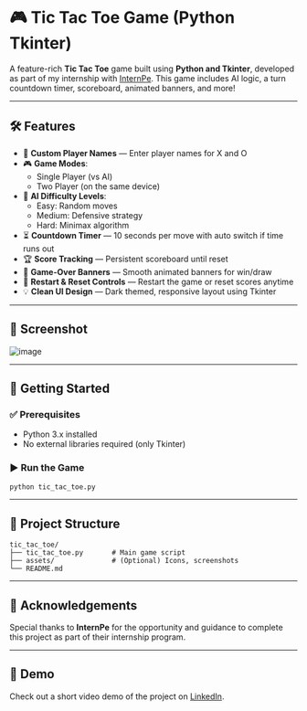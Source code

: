 
# 🎮 Tic Tac Toe Game (Python Tkinter)

A feature-rich **Tic Tac Toe** game built using **Python and Tkinter**, developed as part of my internship with [InternPe](https://www.linkedin.com/company/internpe). This game includes AI logic, a turn countdown timer, scoreboard, animated banners, and more!

---

## 🛠️ Features

- 👤 **Custom Player Names** — Enter player names for X and O  
- 🎮 **Game Modes**:
  - Single Player (vs AI)
  - Two Player (on the same device)
- 🤖 **AI Difficulty Levels**:
  - Easy: Random moves
  - Medium: Defensive strategy
  - Hard: Minimax algorithm
- ⏳ **Countdown Timer** — 10 seconds per move with auto switch if time runs out
- 🏆 **Score Tracking** — Persistent scoreboard until reset
- 🎯 **Game-Over Banners** — Smooth animated banners for win/draw
- 🔁 **Restart & Reset Controls** — Restart the game or reset scores anytime
- 💡 **Clean UI Design** — Dark themed, responsive layout using Tkinter

---

## 📸 Screenshot

![image](https://github.com/user-attachments/assets/67ed12a7-90d7-4cc2-9944-ec824bb71a5b)

---

## 🚀 Getting Started

### ✅ Prerequisites
- Python 3.x installed  
- No external libraries required (only Tkinter)

### ▶️ Run the Game

```bash
python tic_tac_toe.py
```

---

## 📁 Project Structure

```
tic_tac_toe/
├── tic_tac_toe.py       # Main game script
├── assets/              # (Optional) Icons, screenshots
└── README.md
```

---

## 🤝 Acknowledgements

Special thanks to **InternPe** for the opportunity and guidance to complete this project as part of their internship program.

---

## 🎥 Demo

Check out a short video demo of the project on [LinkedIn](https://www.linkedin.com/posts/omm-prakash-parida_python-tkinter-ai-activity-7345103924065902592-SK05?utm_source=share&utm_medium=member_android&rcm=ACoAADXFRboB-CUF9RuHP9i6y44wRn-q3qGp7So).

